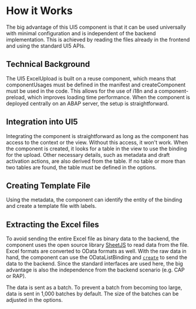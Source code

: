 # How it Works

The big advantage of this UI5 component is that it can be used universally with minimal configuration and is independent of the backend implementation. This is achieved by reading the files already in the frontend and using the standard UI5 APIs.

## Technical Background

The UI5 ExcelUpload is built on a reuse component, which means that componentUsages must be defined in the manifest and createComponent must be used in the code. This allows for the use of i18n and a component-preload, which improves loading time performance. When the component is deployed centrally on an ABAP server, the setup is straightforward.

## Integration into UI5

Integrating the component is straightforward as long as the component has access to the context or the view. Without this access, it won't work. When the component is created, it looks for a table in the view to use the binding for the upload. Other necessary details, such as metadata and draft activation actions, are also derived from the table. If no table or more than two tables are found, the table must be defined in the options.

## Creating Template File

Using the metadata, the component can identify the entity of the binding and create a template file with labels.

## Extracting the Excel files

To avoid sending the entire Excel file as binary data to the backend, the component uses the open source library [SheetJS](https://sheetjs.com/) to read data from the file. Excel formats are converted to OData formats as well. With the raw data in hand, the component can use the ODataListBinding and [`create`](https://ui5.sap.com/#/api/sap.ui.model.odata.v4.ODataListBinding%23methods/create) to send the data to the backend. Since the standard interfaces are used here, the big advantage is also the independence from the backend scenario (e.g. CAP or RAP).

The data is sent as a batch. To prevent a batch from becoming too large, data is sent in 1,000 batches by default.
The size of the batches can be adjusted in the options.